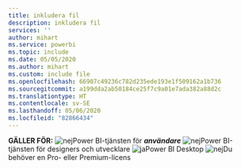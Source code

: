 ```yaml
---
title: inkludera fil
description: inkludera fil
services: ''
author: mihart
ms.service: powerbi
ms.topic: include
ms.date: 05/05/2020
ms.author: mihart
ms.custom: include file
ms.openlocfilehash: 66907c49236c782d235ede193e1f509162a1b736
ms.sourcegitcommit: a199dda2ab50184ce25f7c9a01e7ada382a88d2c
ms.translationtype: HT
ms.contentlocale: sv-SE
ms.lasthandoff: 05/06/2020
ms.locfileid: "82866434"
---
```

<Token>**GÄLLER FÖR:** ![nej](media/no.png)Power BI-tjänsten för ***användare*** ![nej](media/no.png)Power BI-tjänsten för designers och utvecklare ![ja](media/yes.png)Power BI Desktop ![nej](media/no.png)Du behöver en Pro- eller Premium-licens </Token>